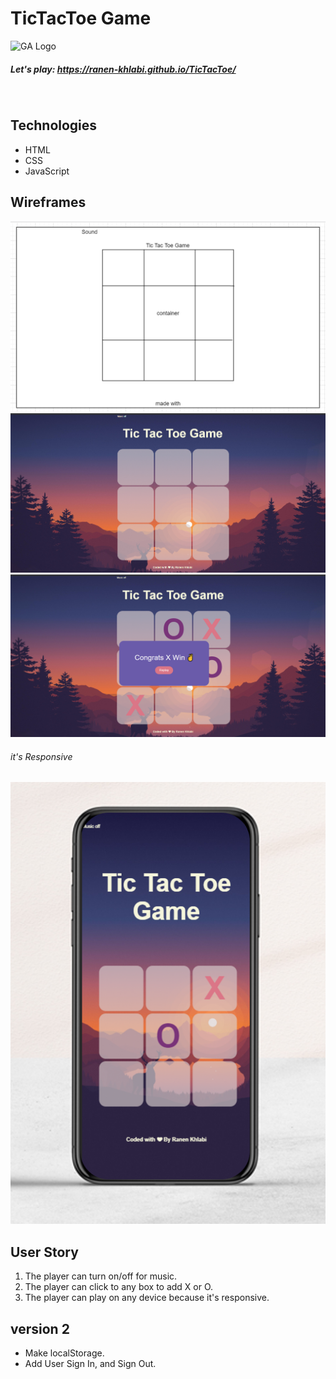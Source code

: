 # TicTacToe Game
![GA Logo](https://ga-dash.s3.amazonaws.com/production/assets/logo-9f88ae6c9c3871690e33280fcf557f33.png) 

##### Let's play: https://ranen-khlabi.github.io/TicTacToe/
​
## Technologies
* HTML
* CSS
* JavaScript

## Wireframes
![Wireframes](wireframes.png)
![Wireframes](game1.png)
![Wireframes](game2.png)
###### it's Responsive
![Wireframes](responsive.png)

## User Story
1. The player can turn on/off for music.
2. The player can click to any box to add X or O.
3. The player can play on any device because it's responsive.

## version 2
- Make localStorage.
- Add User Sign In, and Sign Out.